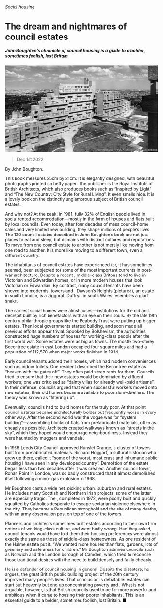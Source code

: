 ###### Social housing

# The dream and nightmares of council estates 

##### John Boughton’s chronicle of council housing is a guide to a bolder, sometimes foolish, lost Britain 

![image](images/20221203_CUP509.jpg) 

> Dec 1st 2022 

By John Boughton. 

This book measures 25cm by 21cm. It is elegantly designed, with beautiful photographs printed on hefty paper. The publisher is the Royal Institute of British Architects, which also produces books such as “Inspired by Light” and “The New Country: City Style for Rural Living”. It even smells nice. It is a lovely book on the distinctly unglamorous subject of British council estates. 

And why not? At the peak, in 1981, fully 32% of English people lived in social rented accommodation—mostly in the form of houses and flats built by local councils. Even today, after four decades of mass council-home sales and very limited new building, they shape millions of people’s lives. The 100 council estates described in John Boughton’s book are not just places to eat and sleep, but domains with distinct cultures and reputations. To move from one council estate to another is not merely like moving from one road to another. It is more like moving to a different town, even a different country. 

The inhabitants of council estates have experienced (or, it has sometimes seemed, been subjected to) some of the most important currents in post-war architecture. Despite a recent , middle-class Britons tend to live in Victorian and Edwardian homes, or in more modern houses that look Victorian or Edwardian. By contrast, many council tenants have been shoved into modernist towers and . Dawson’s Heights (pictured), an estate in south London, is a ziggurat. Duffryn in south Wales resembles a giant snake. 

The earliest social homes were almshouses—institutions for the old and decrepit built by rich benefactors with an eye on their souls. By the late 19th century philanthropic groups like the Peabody Trust were putting up bigger estates. Then local governments started building, and soon made all previous efforts appear trivial. Spooked by Bolshevism, the authorities constructed huge numbers of houses for working-class people after the first world war. Some estates were as big as towns. The mostly two-storey Becontree estate in east London occupied four square miles and had a population of 112,570 when major works finished in 1934. 

Early council tenants adored their homes, which had modern conveniences such as indoor toilets. One resident described the Becontree estate as “heaven with the gates off”. They often paid steep rents for them. Councils tried to ensure that their new estates would be dominated by affluent workers; one was criticised as “dainty villas for already well-paid artisans”. In their defence, councils argued that when successful workers moved onto new estates, their old homes became available to poor slum-dwellers. The theory was known as “filtering up”. 

Eventually, councils had to build homes for the truly poor. At that point council estates became architecturally bolder but frequently worse in every other way. After the second world war the vogue was for “system building”—assembling blocks of flats from prefabricated materials, often as cheaply as possible. Architects created walkways known as “streets in the sky”, which they hoped would encourage neighbourliness. Instead they were haunted by muggers and vandals. 

In 1966 Leeds City Council approved Hunslet Grange, a cluster of towers built from prefabricated materials. Richard Hoggart, a cultural historian who grew up there, called it “some of the worst, most crass and inhumane public housing I have seen in any developed country”. Demolition of the estate began less than two decades after it was created. Another council tower, Ronan Point in London, was so badly constructed that it almost demolished itself following a minor gas explosion in 1968. 

Mr Boughton casts a wide net, picking urban, suburban and rural estates. He includes many Scottish and Northern Irish projects; some of the latter are especially tragic. The , completed in 1972, were poorly built and quickly squatted by Catholics desperate to escape sectarian violence elsewhere in the city. They became a Republican stronghold and the site of many deaths, with an army observation post on top of one of the towers. 

Planners and architects sometimes built estates according to their own firm notions of working-class culture, and went badly wrong. Had they asked, council tenants would have told them their housing preferences were almost exactly the same as those of middle-class homeowners. As one resident of the Hulme estate  put it: “We wanted more houses than flats, gardens, lots of greenery and safe areas for children.” Mr Boughton admires councils such as Norwich and the London borough of Camden, which tried to reconcile those traditional desires with the need to build densely and fairly cheaply. 

He is a defender of council housing in general. Despite the disasters, he argues, the great British public building project of the 20th century improved many people’s lives. That conclusion is debatable: estates can start out heavenly but end up concentrating poverty and . What is not arguable, however, is that British councils used to be far more powerful and ambitious when it came to housing their poorer inhabitants. This is an essential guide to a bolder, sometimes foolish, lost Britain. ■


